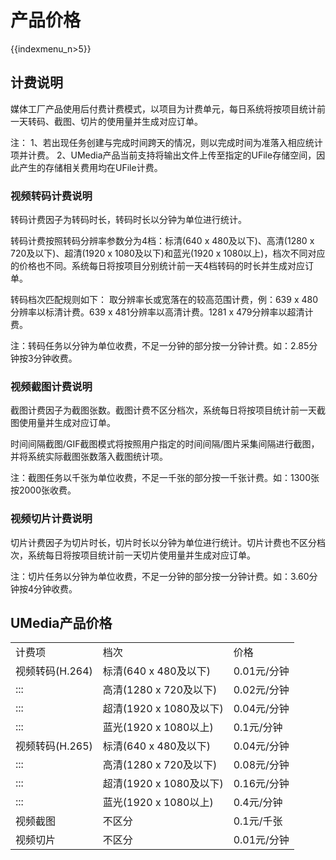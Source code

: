 # 产品价格

{{indexmenu_n>5}}

## 计费说明

媒体工厂产品使用后付费计费模式，以项目为计费单元，每日系统将按项目统计前一天转码、截图、切片的使用量并生成对应订单。

注：
1、若出现任务创建与完成时间跨天的情况，则以完成时间为准落入相应统计项并计费。
2、UMedia产品当前支持将输出文件上传至指定的UFile存储空间，因此产生的存储相关费用均在UFile计费。

### 视频转码计费说明

转码计费因子为转码时长，转码时长以分钟为单位进行统计。

转码计费按照转码分辨率参数分为4档：标清(640 x 480及以下)、高清(1280 x 720及以下)、超清(1920 x
1080及以下)和蓝光(1920 x
1080以上)，档次不同对应的价格也不同。系统每日将按项目分别统计前一天4档转码的时长并生成对应订单。

转码档次匹配规则如下： 取分辨率长或宽落在的较高范围计费，例：639 x 480分辨率以标清计费。639 x 481分辨率以高清计费。1281
x 479分辨率以超清计费。

注：转码任务以分钟为单位收费，不足一分钟的部分按一分钟计费。如：2.85分钟按3分钟收费。

### 视频截图计费说明

截图计费因子为截图张数。截图计费不区分档次，系统每日将按项目统计前一天截图使用量并生成对应订单。

时间间隔截图/GIF截图模式将按照用户指定的时间间隔/图片采集间隔进行截图，并将系统实际截图张数落入截图统计项。

注：截图任务以千张为单位收费，不足一千张的部分按一千张计费。如：1300张按2000张收费。

### 视频切片计费说明

切片计费因子为切片时长，切片时长以分钟为单位进行统计。切片计费也不区分档次，系统每日将按项目统计前一天切片使用量并生成对应订单。

注：切片任务以分钟为单位收费，不足一分钟的部分按一分钟计费。如：3.60分钟按4分钟收费。

## UMedia产品价格

|             |                    |          |
| ----------- | ------------------ | -------- |
| 计费项         | 档次                 | 价格       |
| 视频转码(H.264) | 标清(640 x 480及以下)   | 0.01元/分钟 |
| :::         | 高清(1280 x 720及以下)  | 0.02元/分钟 |
| :::         | 超清(1920 x 1080及以下) | 0.04元/分钟 |
| :::         | 蓝光(1920 x 1080以上)  | 0.1元/分钟  |
| 视频转码(H.265) | 标清(640 x 480及以下)   | 0.04元/分钟 |
| :::         | 高清(1280 x 720及以下)  | 0.08元/分钟 |
| :::         | 超清(1920 x 1080及以下) | 0.16元/分钟 |
| :::         | 蓝光(1920 x 1080以上)  | 0.4元/分钟  |
| 视频截图        | 不区分                | 0.1元/千张  |
| 视频切片        | 不区分                | 0.01元/分钟 |
